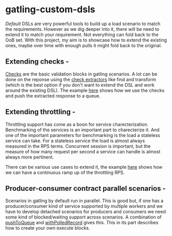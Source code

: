 # gatling-custom-dsls

_Default_ DSLs are very powerful tools to build up a load scenario to match the requirements. However as we dig deeper into it, there will be need to extend it to match your requirement. Not everything can fold back to the OoB set. With this project, my aim is to showcase how to extend the existing ones, maybe over time with enough pulls it might fold back to the original.

## Extending checks - 
[Checks](http://gatling.io/docs/2.2.1/http/http_check.html) are the basic validation blocks in gatling scenarios. A lot can be done on the reponse using the [check extractors](http://gatling.io/docs/2.2.1/http/http_check.html#http-check-extracting) like find and transform (which is the best option if you don't want to extend the DSL and work around the existing DSL). The example [here](https://github.com/meetpraveen/gatling-custom-dsls/blob/master/src/main/scala/io/praveen/gatling/extension/dsl/CheckExtension.scala) shows how we use the checks and push the extracted response to a queue.

## Extending throttling - 
Throttling support has come as a boon for service charecterization. Benchmarking of the services is an important part to charecterize it. And one of the important parameters for benchmarking is the load a stateless service can take. For a stateless service the load is almost always measured in the RPS terms. Concurrent session is important, but the measure of how many request per second a service can handle is almost always more pertinent.

There can be various use cases to extend it, the example [here](https://github.com/meetpraveen/gatling-custom-dsls/blob/master/src/main/scala/io/praveen/gatling/extension/dsl/ThrottleExtension.scala) shows how we can have a continuous ramp up of the throttling RPS.

## Producer-consumer contract parallel scenarios - 
Scenarios in gatling by default run in parallel. This is good but, if one has a producer/consumer kind of service supported by multiple workers and we have to develop detached scenarios for producers and consumers we need some kind of blocked/waiting support across scenarios. A combination of [pushToQueue](https://github.com/meetpraveen/gatling-custom-dsls/blob/master/src/main/scala/io/praveen/gatling/extension/dsl/CheckExtension.scala#L30) and [withPolledRecord](https://github.com/meetpraveen/gatling-custom-dsls/blob/master/src/main/scala/io/praveen/gatling/extension/dsl/ExecutorExtension.scala#L21) gives this. This in its part describes how to create your own execute blocks.

